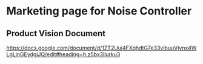 # Marketing page for Noise Controller #

## Product Vision Document ##
https://docs.google.com/document/d/1ZT2Uuj4FXqhdtG7e33vlbuuVjynx4WLgLinGEydgjJQ/edit#heading=h.z5bx3llurku3
